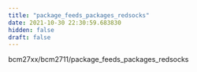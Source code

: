 ```yaml
---
title: "package_feeds_packages_redsocks"
date: 2021-10-30 22:30:59.683830
hidden: false
draft: false
---
```


bcm27xx/bcm2711/package_feeds_packages_redsocks

